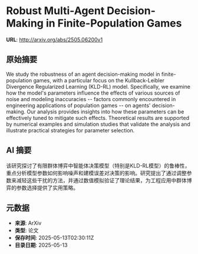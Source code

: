 # Robust Multi-Agent Decision-Making in Finite-Population Games

**URL**: http://arxiv.org/abs/2505.06200v1

## 原始摘要

We study the robustness of an agent decision-making model in
finite-population games, with a particular focus on the Kullback-Leibler
Divergence Regularized Learning (KLD-RL) model. Specifically, we examine how
the model's parameters influence the effects of various sources of noise and
modeling inaccuracies -- factors commonly encountered in engineering
applications of population games -- on agents' decision-making. Our analysis
provides insights into how these parameters can be effectively tuned to
mitigate such effects. Theoretical results are supported by numerical examples
and simulation studies that validate the analysis and illustrate practical
strategies for parameter selection.


## AI 摘要

该研究探讨了有限群体博弈中智能体决策模型（特别是KLD-RL模型）的鲁棒性，重点分析模型参数如何影响噪声和建模误差对决策的影响。研究提出了通过调整参数来减轻这些干扰的方法，并通过数值模拟验证了理论结果，为工程应用中群体博弈的参数选择提供了实用策略。

## 元数据

- **来源**: ArXiv
- **类型**: 论文
- **保存时间**: 2025-05-13T02:30:11Z
- **目录日期**: 2025-05-13
